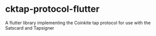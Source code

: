 # cktap-protocol-flutter
A flutter library implementing the Coinkite tap protocol for use with the Satscard and Tapsigner
